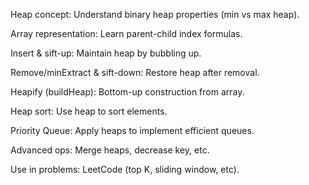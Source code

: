 Heap concept: Understand binary heap properties (min vs max heap).

Array representation: Learn parent-child index formulas.

Insert & sift-up: Maintain heap by bubbling up.

Remove/minExtract & sift-down: Restore heap after removal.

Heapify (buildHeap): Bottom-up construction from array.

Heap sort: Use heap to sort elements.

Priority Queue: Apply heaps to implement efficient queues.

Advanced ops: Merge heaps, decrease key, etc.

Use in problems: LeetCode (top K, sliding window, etc).
